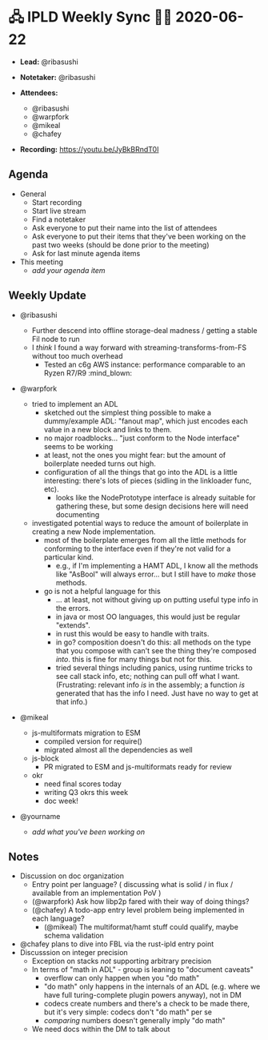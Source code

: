 # 🖧 IPLD Weekly Sync 🙌🏽 2020-06-22

- **Lead:** @ribasushi
- **Notetaker:** @ribasushi
- **Attendees:**
  - @ribasushi
  - @warpfork
  - @mikeal
  - @chafey
 
- **Recording:** https://youtu.be/JyBkBRndT0I

## Agenda

- General
  - Start recording
  - Start live stream
  - Find a notetaker
  - Ask everyone to put their name into the list of attendees
  - Ask everyone to put their items that they've been working on the past two weeks (should be done prior to the meeting)
  - Ask for last minute agenda items
- This meeting
  - _add your agenda item_


## Weekly Update

 - @ribasushi
   - Further descend into offline storage-deal madness / getting a stable Fil node to run
   - I *think* I found a way forward with streaming-transforms-from-FS without too much overhead
       - Tested an c6g AWS instance: performance comparable to an Ryzen R7/R9 :mind_blown: 

- @warpfork
    - tried to implement an ADL
        - sketched out the simplest thing possible to make a dummy/example ADL: "fanout map", which just encodes each value in a new block and links to them.
        - no major roadblocks... "just conform to the Node interface" seems to be working
        - at least, not the ones you might fear: but the amount of boilerplate needed turns out high.
        - configuration of all the things that go into the ADL is a little interesting: there's lots of pieces (sidling in the linkloader func, etc).
            - looks like the NodePrototype interface is already suitable for gathering these, but some design decisions here will need documenting
    - investigated potential ways to reduce the amount of boilerplate in creating a new Node implementation.
        - most of the boilerplate emerges from all the little methods for conforming to the interface even if they're not valid for a particular kind.
            - e.g., if I'm implementing a HAMT ADL, I know all the methods like "AsBool" will always error... but I still have to *make* those methods.
        - go is not a helpful language for this
            - ... at least, not without giving up on putting useful type info in the errors.
            - in java or most OO languages, this would just be regular "extends".
            - in rust this would be easy to handle with traits.
            - in go?  composition doesn't do this: all methods on the type that you compose with can't see the thing they're composed *into*.  this is fine for many things but not for this.
            - tried several things including panics, using runtime tricks to see call stack info, etc; nothing can pull off what I want.  (Frustrating: relevant info *is* in the assembly; a function *is* generated that has the info I need.  Just have no way to get at that info.)

 - @mikeal
     - js-multiformats migration to ESM
         - compiled version for require()
         - migrated almost all the dependencies as well
     - js-block
         - PR migrated to ESM and js-multiformats ready for review
     - okr
         - need final scores today
         - writing Q3 okrs this week
         - doc week!

 - @yourname
   - _add what you've been working on_

## Notes
- Discussion on doc organization
    - Entry point per language? ( discussing what is solid / in flux / available from an implementation PoV )
    - (@warpfork) Ask how libp2p fared with their way of doing things?
    - (@chafey) A todo-app entry level problem being implemented in each language?
        - (@mikeal) The multiformat/hamt stuff could qualify, maybe schema validation
- @chafey plans to dive into FBL via the rust-ipld entry point
- Discusssion on integer precision
    - Exception on stacks *not* supporting arbitrary precision 
    - In terms of "math in ADL" - group is leaning to "document caveats"
        - overflow can only happen when you "do math"
        - "do math" only happens in the internals of an ADL (e.g. where we have full turing-complete plugin powers anyway), not in DM
        - codecs create numbers and there's a check to be made there, but it's very simple: codecs don't "do math" per se
        - _comparing_ numbers doesn't generally imply "do math"
    - We need docs within the DM to talk about 
